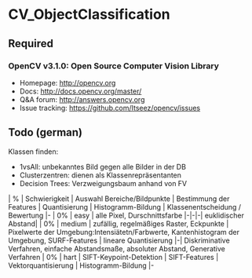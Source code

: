 # CV_ObjectClassification
## Required
### OpenCV v3.1.0: Open Source Computer Vision Library

* Homepage: <http://opencv.org>
* Docs: <http://docs.opencv.org/master/>
* Q&A forum: <http://answers.opencv.org>
* Issue tracking: <https://github.com/Itseez/opencv/issues>

## Todo (german)
Klassen finden:
* 1vsAll: unbekanntes Bild gegen alle Bilder in der DB
* Clusterzentren: dienen als Klassenrepräsentanten
* Decision Trees: Verzweigungsbaum anhand von FV

| % | Schwierigkeit | Auswahl Bereiche/Bildpunkte | Bestimmung der Features | Quantisierung | Histogramm-Bildung | Klassenentscheidung / Bewertung
|-
| 0% | easy | alle Pixel, Durschnittsfarbe |-|-|-| euklidischer Abstand|
| 0% | medium | zufällig, regelmäßiges Raster, Eckpunkte | Pixelwerte der Umgebung:Intensiätetn/Farbwerte, Kantenhistogram der Umgebung, SURF-Features | lineare Quantisierung |-| Diskriminative Verfahren, einfache Abstandsmaße, absoluter Abstand, Generative Verfahren
| 0% | hart  | SIFT-Keypoint-Detektion | SIFT-Features | Vektorquantisierung | Histogramm-Bildung |-
